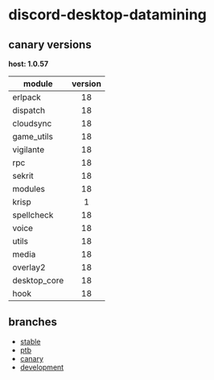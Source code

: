 # discord-desktop-datamining

## canary versions

**host: 1.0.57**

| module | version |
| ------ | :-----: |
| erlpack | 18 |
| dispatch | 18 |
| cloudsync | 18 |
| game_utils | 18 |
| vigilante | 18 |
| rpc | 18 |
| sekrit | 18 |
| modules | 18 |
| krisp | 1 |
| spellcheck | 18 |
| voice | 18 |
| utils | 18 |
| media | 18 |
| overlay2 | 18 |
| desktop_core | 18 |
| hook | 18 |

## branches

- [stable](https://github.com/OpenAsar/discord-desktop-datamining/tree/stable)
- [ptb](https://github.com/OpenAsar/discord-desktop-datamining/tree/ptb)
- [canary](https://github.com/OpenAsar/discord-desktop-datamining/tree/canary)
- [development](https://github.com/OpenAsar/discord-desktop-datamining/tree/development)